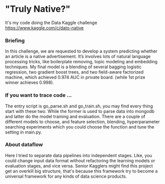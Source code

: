 # "Truly Native?" 

It's my code doing the Data Kaggle challenge https://www.kaggle.com/c/dato-native


### Briefing
In this challenge, we are requested to develop a system predicting whether an article is a native advertisement. It’s involves lots of natural language processing tricks, like boilerplate removing, topic modeling and embedding techniques. My final model is a blending of several bagging logistic regression, two gradient boost trees, and two field-aware factorized machine, which achieved 0.974 AUC in private board. (while 1st prize winner achieves 0.998). 

### If you want to trace code ...
The entry script is go_parse.sh and go_train.sh, you may find every thing start with these two. While the former is used to parse data into mongodb and latter do the model training and evaluation. There are a couple of different models to choose, and feature selection, blending, hyperparameter searching experiments which you could choose the function and tune the setting in main.py.

### About dataflow
Here I tried to separate data pipelines into independent stages. Like, you could change input data format without refactoring the learning models or evaluation stages, and vice versa. Senior Kagglers might find this project get an overkill big structure, that's because this framework try to become a universal framework for any kinds of data science products.
